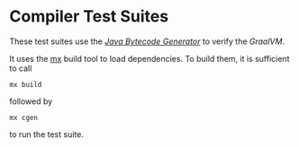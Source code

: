 # Compiler Test Suites

These test suites use the [*Java Bytecode Generator*](https://github.com/jku-ssw/java-bytecode-generator) to verify the *GraalVM*.

It uses the [mx](https://github.com/graalvm/mx) build tool to load dependencies.
To build them, it is sufficient to call

```
mx build
```

followed by 

```
mx cgen
```

to run the test suite.
